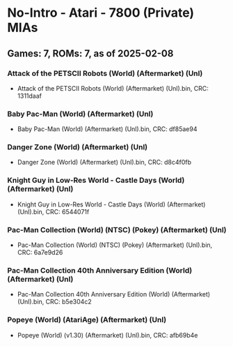 # No-Intro - Atari - 7800 (Private) MIAs
## Games: 7, ROMs: 7, as of 2025-02-08

### Attack of the PETSCII Robots (World) (Aftermarket) (Unl)
- Attack of the PETSCII Robots (World) (Aftermarket) (Unl).bin, CRC: 1311daaf

### Baby Pac-Man (World) (Aftermarket) (Unl)
- Baby Pac-Man (World) (Aftermarket) (Unl).bin, CRC: df85ae94

### Danger Zone (World) (Aftermarket) (Unl)
- Danger Zone (World) (Aftermarket) (Unl).bin, CRC: d8c4f0fb

### Knight Guy in Low-Res World - Castle Days (World) (Aftermarket) (Unl)
- Knight Guy in Low-Res World - Castle Days (World) (Aftermarket) (Unl).bin, CRC: 6544071f

### Pac-Man Collection (World) (NTSC) (Pokey) (Aftermarket) (Unl)
- Pac-Man Collection (World) (NTSC) (Pokey) (Aftermarket) (Unl).bin, CRC: 6a7e9d26

### Pac-Man Collection 40th Anniversary Edition (World) (Aftermarket) (Unl)
- Pac-Man Collection 40th Anniversary Edition (World) (Aftermarket) (Unl).bin, CRC: b5e304c2

### Popeye (World) (AtariAge) (Aftermarket) (Unl)
- Popeye (World) (v1.30) (Aftermarket) (Unl).bin, CRC: afb69b4e
